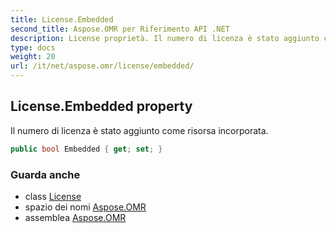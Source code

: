 ```yaml
---
title: License.Embedded
second_title: Aspose.OMR per Riferimento API .NET
description: License proprietà. Il numero di licenza è stato aggiunto come risorsa incorporata.
type: docs
weight: 20
url: /it/net/aspose.omr/license/embedded/
---
```

## License.Embedded property

Il numero di licenza è stato aggiunto come risorsa incorporata.

```csharp
public bool Embedded { get; set; }
```

### Guarda anche

* class [License](../)
* spazio dei nomi [Aspose.OMR](../../license/)
* assemblea [Aspose.OMR](../../../)


